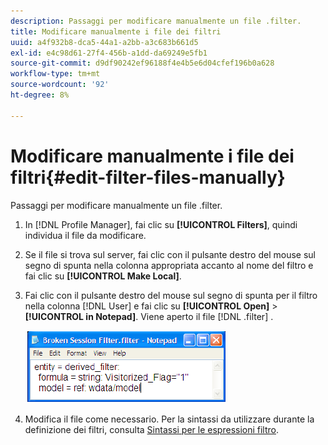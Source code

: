 ```yaml
---
description: Passaggi per modificare manualmente un file .filter.
title: Modificare manualmente i file dei filtri
uuid: a4f932b8-dca5-44a1-a2bb-a3c683b661d5
exl-id: e4c98d61-27f4-456b-a1dd-da69249e5fb1
source-git-commit: d9df90242ef96188f4e4b5e6d04cfef196b0a628
workflow-type: tm+mt
source-wordcount: '92'
ht-degree: 8%

---
```


# Modificare manualmente i file dei filtri{#edit-filter-files-manually}

Passaggi per modificare manualmente un file .filter.

1. In [!DNL Profile Manager], fai clic su **[!UICONTROL Filters]**, quindi individua il file da modificare.
1. Se il file si trova sul server, fai clic con il pulsante destro del mouse sul segno di spunta nella colonna appropriata accanto al nome del filtro e fai clic su **[!UICONTROL Make Local]**.
1. Fai clic con il pulsante destro del mouse sul segno di spunta per il filtro nella colonna [!DNL User] e fai clic su **[!UICONTROL Open]** > **[!UICONTROL in Notepad]**. Viene aperto il file [!DNL .filter] .

   ![](assets/filter_manualEdit.png)

1. Modifica il file come necessario. Per la sintassi da utilizzare durante la definizione dei filtri, consulta [Sintassi per le espressioni filtro](../../../../home/c-get-started/c-qry-lang-syntx/c-syntx-fltr-exp.md#concept-72f2563f809747a2a3cff7ec72462a15).
